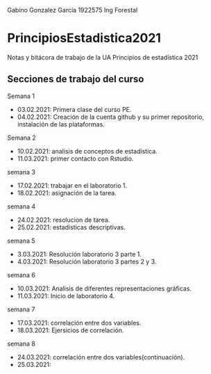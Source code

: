 Gabino Gonzalez García
1922575
Ing Forestal

# PrincipiosEstadistica2021
Notas y bitácora de trabajo de la UA Principios de estadística 2021


## Secciones de trabajo del curso

Semana 1
+ 03.02.2021: Primera clase del curso PE.
+ 04.02.2021: Creación de la cuenta github y su primer repositorio, instalación de las plataformas.

Semana 2
+ 10.02.2021: analisis de conceptos de estadística.
+ 11.03.2021: primer contacto con Rstudio.

semana 3
+ 17.02.2021: trabajar en el laboratorio 1.
+ 18.02.2021: asignación de la tarea. 

semana 4
+ 24.02.2021: resolucion de tarea.
+ 25.02.2021: estadisticas descriptivas.

semana 5
+ 3.03.2021: Resolución laboratorio 3 parte 1.
+ 4.03.2021: Resolución laboratorio 3 partes 2 y 3.

semana 6
+ 10.03.2021: Analisis de diferentes representaciones gráficas.
+ 11.03.2021: Inicio de laboratorio 4.

semana 7
+ 17.03.2021: correlación entre dos variables.
+ 18.03.2021: Ejersicios de correlación.

semana 8
+ 24.03.2021: correlación entre dos variables(continuación).
+ 25.03.2021: